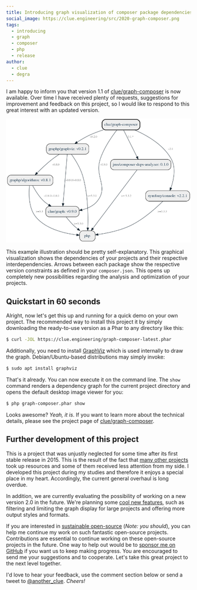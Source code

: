 ```yaml
---
title: Introducing graph visualization of composer package dependencies
social_image: https://clue.engineering/src/2020-graph-composer.png
tags:
  - introducing
  - graph
  - composer
  - php
  - release
author:
  - clue
  - degra
---
```


I am happy to inform you that version 1.1 of [clue/graph-composer](https://github.com/clue/graph-composer) is now available.
Over time I have received plenty of requests, suggestions for improvement and feedback on this project, so I would like to respond to this great interest with an updated version.

![Example dependency graph showing dependencies of clue/graph-composer itself](../src/2020-graph-composer.png)
 
This example illustration should be pretty self-explanatory.
This graphical visualization shows the dependencies of your projects and their respective interdependencies.
Arrows between each package show the respective version constraints as defined in your `composer.json`.
This opens up completely new possibilities regarding the analysis and optimization of your projects.

## Quickstart in 60 seconds

Alright, now let's get this up and running for a quick demo on your own project.
The recommended way to install this project it by simply downloading the ready-to-use version as a Phar to any directory like this:

```bash
$ curl -JOL https://clue.engineering/graph-composer-latest.phar
```

Additionally, you need to install [GraphViz](https://www.graphviz.org/) which is used internally to draw the graph.
Debian/Ubuntu-based distributions may simply invoke:

```bash
$ sudo apt install graphviz
```

That's it already.
You can now execute it on the command line.
The `show` command renders a dependency graph for the current project directory and opens the default desktop image viewer for you:

```bash
$ php graph-composer.phar show
```

Looks awesome? *Yeah, it is*.
If you want to learn more about the technical details, please see the project page of [clue/graph-composer](https://github.com/clue/graph-composer).

## Further development of this project

This is a project that was unjustly neglected for some time after its first stable release in 2015. 
This is the result of the fact that [many other projects](../#projects) took up resources and some of them received less attention from my side. 
I developed this project during my studies and therefore it enjoys a special place in my heart.
Accordingly, the current general overhaul is long overdue.

In addition, we are currently evaluating the possibility of working on a new version 2.0 in the future.
We're planning some [cool new features](https://github.com/clue/graph-composer/issues?q=is%3Aissue+is%3Aopen+label%3A%22new+feature%22),
such as filtering and limiting the graph display for large projects and offering more output styles and formats.

If you are interested in [sustainable open-source](2019-sustainability-report) (*Note: you should*), you can help me continue my work on such fantastic open-source projects. 
Contributions are essential to continue working on these open-source projects in the future.
One way to help out would be to [sponsor me on GitHub](https://github.com/sponsors/clue) if you want us to keep making progress.
You are encouraged to send me your suggestions and to cooperate. Let's take this great project to the next level together.

I'd love to hear your feedback, use the comment section below or send a tweet to [@another_clue](https://twitter.com/another_clue). *Cheers!*
